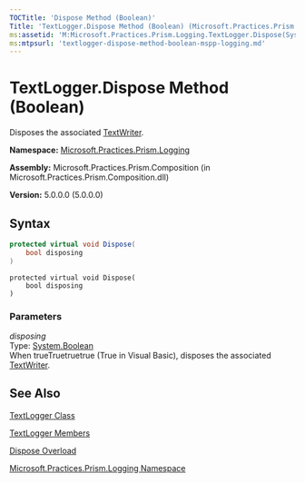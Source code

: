 ```yaml
---
TOCTitle: 'Dispose Method (Boolean)'
Title: 'TextLogger.Dispose Method (Boolean) (Microsoft.Practices.Prism.Logging)'
ms:assetid: 'M:Microsoft.Practices.Prism.Logging.TextLogger.Dispose(System.Boolean)'
ms:mtpsurl: 'textlogger-dispose-method-boolean-mspp-logging.md'
---
```


# TextLogger.Dispose Method (Boolean)

Disposes the associated [TextWriter](http://msdn.microsoft.com/en-us/library/ywxh2328).

**Namespace:** [Microsoft.Practices.Prism.Logging](/patterns-practices/reference/mspp-logging-namespace)

**Assembly:** Microsoft.Practices.Prism.Composition (in Microsoft.Practices.Prism.Composition.dll)

**Version:** 5.0.0.0 (5.0.0.0)

## Syntax

```C#
protected virtual void Dispose(
	bool disposing
)
```

```VB
protected virtual void Dispose(
	bool disposing
)
```

### Parameters

*disposing*  
Type: [System.Boolean](http://msdn.microsoft.com/en-us/library/a28wyd50)  
When trueTruetruetrue (True in Visual Basic), disposes the associated [TextWriter](http://msdn.microsoft.com/en-us/library/ywxh2328).

## See Also

[TextLogger Class](/patterns-practices/reference/textlogger-class-mspp-logging)

[TextLogger Members](/patterns-practices/reference/textlogger-members-mspp-logging)

[Dispose Overload](/patterns-practices/reference/textlogger-dispose-method-mspp-logging)

[Microsoft.Practices.Prism.Logging Namespace](/patterns-practices/reference/mspp-logging-namespace)
